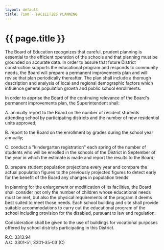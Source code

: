 ```yaml
---
layout: default
title: 7100 - FACILITIES PLANNING
---
```


{{ page.title }}
================

The Board of Education recognizes that careful, prudent planning is
essential to the efficient operation of the schools and that planning
must be grounded on accurate data. In order to assure that future
District construction supports the educational program and responds to
community needs, the Board will prepare a permanent improvements plan
and will revise that plan periodically thereafter. The plan shall
include a thorough description and analysis of local and regional
demographic factors which influence general population growth and public
school enrollments.

In order to apprise the Board of the continuing relevance of the Board's
permanent improvements plan, the Superintendent shall:

A. annually report to the Board on the number of resident students
attending school by participating districts and the number of new
residential units approved;

B. report to the Board on the enrollment by grades during the school
year annually;

C. conduct a "kindergarten registration" each spring of the number of
students who will be enrolled in the schools of the District in
September of the year in which the estimate is made and report the
results to the Board;

D. prepare student population projections every year and compare the
actual population figures to the previously projected figures to detect
early for the benefit of the Board any changes in population trends.

In planning for the enlargement or modification of its facilities, the
Board shall consider not only the number of children whose educational
needs must be met, but also the physical requirements of the program it
deems best suited to meet those needs. Each school building and site
shall provide suitable accommodations to carry out the educational
program of the school including provision for the disabled, pursuant to
law and regulation.

Consideration shall be given to the use of buildings for vocational
purposes offered by school districts participating in this District.

R.C. 3313.94\
 A.C. 3301-51, 3301-35-03 (C)
